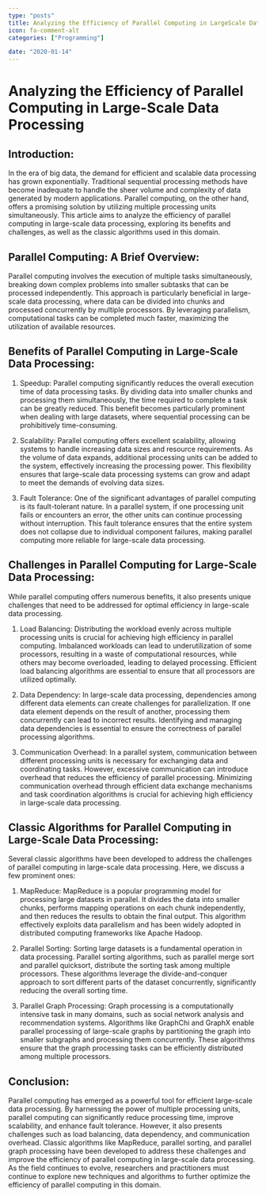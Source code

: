 ```yaml
---
type: "posts"
title: Analyzing the Efficiency of Parallel Computing in LargeScale Data Processing
icon: fa-comment-alt
categories: ["Programming"]

date: "2020-01-14"
---
```




# Analyzing the Efficiency of Parallel Computing in Large-Scale Data Processing

## Introduction:
In the era of big data, the demand for efficient and scalable data processing has grown exponentially. Traditional sequential processing methods have become inadequate to handle the sheer volume and complexity of data generated by modern applications. Parallel computing, on the other hand, offers a promising solution by utilizing multiple processing units simultaneously. This article aims to analyze the efficiency of parallel computing in large-scale data processing, exploring its benefits and challenges, as well as the classic algorithms used in this domain.

## Parallel Computing: A Brief Overview:
Parallel computing involves the execution of multiple tasks simultaneously, breaking down complex problems into smaller subtasks that can be processed independently. This approach is particularly beneficial in large-scale data processing, where data can be divided into chunks and processed concurrently by multiple processors. By leveraging parallelism, computational tasks can be completed much faster, maximizing the utilization of available resources.

## Benefits of Parallel Computing in Large-Scale Data Processing:
1. Speedup: Parallel computing significantly reduces the overall execution time of data processing tasks. By dividing data into smaller chunks and processing them simultaneously, the time required to complete a task can be greatly reduced. This benefit becomes particularly prominent when dealing with large datasets, where sequential processing can be prohibitively time-consuming.

2. Scalability: Parallel computing offers excellent scalability, allowing systems to handle increasing data sizes and resource requirements. As the volume of data expands, additional processing units can be added to the system, effectively increasing the processing power. This flexibility ensures that large-scale data processing systems can grow and adapt to meet the demands of evolving data sizes.

3. Fault Tolerance: One of the significant advantages of parallel computing is its fault-tolerant nature. In a parallel system, if one processing unit fails or encounters an error, the other units can continue processing without interruption. This fault tolerance ensures that the entire system does not collapse due to individual component failures, making parallel computing more reliable for large-scale data processing.

## Challenges in Parallel Computing for Large-Scale Data Processing:
While parallel computing offers numerous benefits, it also presents unique challenges that need to be addressed for optimal efficiency in large-scale data processing.

1. Load Balancing: Distributing the workload evenly across multiple processing units is crucial for achieving high efficiency in parallel computing. Imbalanced workloads can lead to underutilization of some processors, resulting in a waste of computational resources, while others may become overloaded, leading to delayed processing. Efficient load balancing algorithms are essential to ensure that all processors are utilized optimally.

2. Data Dependency: In large-scale data processing, dependencies among different data elements can create challenges for parallelization. If one data element depends on the result of another, processing them concurrently can lead to incorrect results. Identifying and managing data dependencies is essential to ensure the correctness of parallel processing algorithms.

3. Communication Overhead: In a parallel system, communication between different processing units is necessary for exchanging data and coordinating tasks. However, excessive communication can introduce overhead that reduces the efficiency of parallel processing. Minimizing communication overhead through efficient data exchange mechanisms and task coordination algorithms is crucial for achieving high efficiency in large-scale data processing.

## Classic Algorithms for Parallel Computing in Large-Scale Data Processing:
Several classic algorithms have been developed to address the challenges of parallel computing in large-scale data processing. Here, we discuss a few prominent ones:

1. MapReduce: MapReduce is a popular programming model for processing large datasets in parallel. It divides the data into smaller chunks, performs mapping operations on each chunk independently, and then reduces the results to obtain the final output. This algorithm effectively exploits data parallelism and has been widely adopted in distributed computing frameworks like Apache Hadoop.

2. Parallel Sorting: Sorting large datasets is a fundamental operation in data processing. Parallel sorting algorithms, such as parallel merge sort and parallel quicksort, distribute the sorting task among multiple processors. These algorithms leverage the divide-and-conquer approach to sort different parts of the dataset concurrently, significantly reducing the overall sorting time.

3. Parallel Graph Processing: Graph processing is a computationally intensive task in many domains, such as social network analysis and recommendation systems. Algorithms like GraphChi and GraphX enable parallel processing of large-scale graphs by partitioning the graph into smaller subgraphs and processing them concurrently. These algorithms ensure that the graph processing tasks can be efficiently distributed among multiple processors.

## Conclusion:
Parallel computing has emerged as a powerful tool for efficient large-scale data processing. By harnessing the power of multiple processing units, parallel computing can significantly reduce processing time, improve scalability, and enhance fault tolerance. However, it also presents challenges such as load balancing, data dependency, and communication overhead. Classic algorithms like MapReduce, parallel sorting, and parallel graph processing have been developed to address these challenges and improve the efficiency of parallel computing in large-scale data processing. As the field continues to evolve, researchers and practitioners must continue to explore new techniques and algorithms to further optimize the efficiency of parallel computing in this domain.